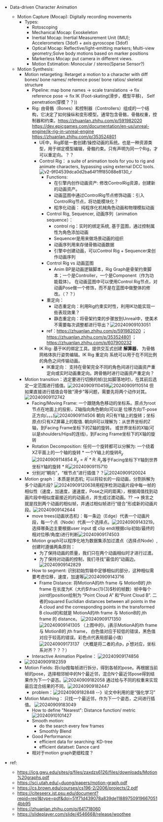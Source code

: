 - Data-driven Character Animation
  - Motion Capture (Mocap): Digitally recording movements
    - Types: 
      - Rotoscoping
      - Mechanical Mocap: Exoskeleton
      - Inertial Mocap: Inertial Measurement Unit (IMU); Accelerometers (3dof) + axis gyroscope (3dof)
      - Optical Mocap: Reflective/light-emitting markers; Multi-view geometry;Solve body motions based on marker positions
      - Markerless Mocap: put camera in different views.
      - Motion Estimation: Monocular / stereo(Sparse Sensor?)
  - Motion Synthesis:
    - Motion retargeting: Retarget a motion to a character with diff bones/ bone names/ reference pose/ bone ratios/ skeletal structure
      - Pipeline: map bone names -> scale translations -> fix reference pose -> fix IK (Foot-skating(滑步，模型平移)， Self penetration(穿模？？)) 
      - Rig: 由骨骼（Bones）和控制器（Controllers）组成的一个结构，它决定了如何操纵和变形模型。通常包含骨骼，骨骼权重，控制器和约束。https://zhuanlan.zhihu.com/p/591982020 https://dev.epicgames.com/documentation/en-us/unreal-engine/ik-rig-in-unreal-engine https://zhuanlan.zhihu.com/p/353524801
        - UE中，Rig即是一套创建/操控动画的系统。也是一种资源类型，用于绑定模型编辑，骨骼约束。只有声明为同一个Rig，才可以重定向。？？
        - Control Rig： a suite of animation tools for you to rig and animate characters, bypassing using external DCC tools. ![v2-9f04539dca0d2ba64f1fff85088e8130_r](https://raw.githubusercontent.com/hwubh/Temp-Pics/main/v2-9f04539dca0d2ba64f1fff85088e8130_r.jpg)
          - Functions:
            - 在引擎内创作动画资产: 修改ControlRig资源，创建新的动画资产。
            - 动画蓝图中通过ControlRig节点修饰动画：引入ControlRig节点，将功能模块化？
            - 程序化动画： 纯程序化机械角色动画和物理模拟动画
          - Control Rig, Sequencer, 动画序列（animation sequence）：
            - control rig：实时的绑定系统, 基于蓝图，通过控制属性为角色添加动画
            - Sequencer是用来做场景动画的组织
            - 动画序列用来存储骨骼动画数据
            - 引擎中创建动画，可以Control Rig + Sequencer来创作动画序列
          - Control Rig vs 动画蓝图
            - Anim BP是动画逻辑脚本，Rig Graph是骨架约束脚本；一个是Controller，一个是Component（作为功能载体）。 在动画蓝图中可以使用Control Rig节点，对动画Pose做一个修饰，而不是在蓝图中做整体的修改。（？？）
          - 重定向：
            - 动态重定向：利用Rig约束实时性，利用IK功能实现一些表现效果？
            - 静态重定向：将骨架约束的步骤放到Unreal中，使美术不需要每次调整都进行导出？![20240909103051](https://raw.githubusercontent.com/hwubh/Temp-Pics/main/20240909103051.png)
          - ref：https://zhuanlan.zhihu.com/p/591982020 ； https://zhuanlan.zhihu.com/p/353524801 ； https://zhuanlan.zhihu.com/p/607900232
        - IK Rig: 基于IK的绑定工具。提供交互式创建 **解算器**， 为骨骼网格体执行姿势编辑。IK Rig 重定向 系统可以用于在不同比例的角色之间传输动画。
          - IK重定向： 支持在骨架完全不同的角色间进行动画资产重定向或实时动画重定向。跨骨骼时进行动画资产重定向？
    - Motion transition：选定要进行切换的帧(比如脚落地时)，在其前后选定一定范围进行插值。![20240909110459](https://raw.githubusercontent.com/hwubh/Temp-Pics/main/20240909110459.png)![20240909110514](https://raw.githubusercontent.com/hwubh/Temp-Pics/main/20240909110514.png) 但如果直接进行插值会导致“滑步”等问题，需要先将两个动作对其。![20240909112742](https://raw.githubusercontent.com/hwubh/Temp-Pics/main/20240909112742.png)
      - Facing/Moving Frame: 一个跟随角色移动的坐标系。原点为root节点在地面上的投影，Z轴指向角色朝向(可以是 位移方向/T-pose正方向/。。。)![20240909114506](https://raw.githubusercontent.com/hwubh/Temp-Pics/main/20240909114506.png) 朝向 *R*只有Y轴上的旋转；坐标原点*t*只有XZ屏幕上的取值.
        朝向R可以理解为：从世界坐标的Z轴，到Facing Frame坐标下的Z轴的旋转。 或世界坐标的X轴(可以是shoulders/Hips的连线)，到Facing Frame坐标下的X轴的旋转
      - Rotation Decomposition: 任何一个旋转都可以分解为: 一个绕着XZ平面上的一个轴的旋转 * 一个Y轴上的旋转$R_y$ ![20240909114854](https://raw.githubusercontent.com/hwubh/Temp-Pics/main/20240909114854.png)
        $R_y = R^{'}*R$: $R_y$等于Facing坐标下Y轴到世界坐标Y轴的旋转 * R![20240909115710](https://raw.githubusercontent.com/hwubh/Temp-Pics/main/20240909115710.png)
      - 分别对“朝向”，“根节点”进行插值？？![20240909120024](https://raw.githubusercontent.com/hwubh/Temp-Pics/main/20240909120024.png)
    - Motion graph： 本质是状态机; 可以将较长的一段动画，分割拆解为多个动画片段? ![20240909120638](https://raw.githubusercontent.com/hwubh/Temp-Pics/main/20240909120638.png)用程序检测动画片段中每一帧的相似性（速度，加速度，速速度，Pose之间的距离），根据阈值找到动画片段中相似度最接近的的动画点，并生成过渡动画。?? --> 换言之就是找到两个动画的相似帧，并通过相似帧进行“缝合”形成新的动画片段。![20240909142644](https://raw.githubusercontent.com/hwubh/Temp-Pics/main/20240909142644.png)
      - move trees(动画状态机)：每一条边（Edge）代表一个动画片段，每一个点（Node）代表一个选择点。![20240909143219](https://raw.githubusercontent.com/hwubh/Temp-Pics/main/20240909143219.png)。 选择哪条边主要根据user input 或 clip end(根据clip初始/最终的相对位移/角度)进行判断![20240909174503](https://raw.githubusercontent.com/hwubh/Temp-Pics/main/20240909174503.png)
      - Motion graph可以程序化地为数据集添加过渡点（选择点Node）, 创建时遵循两条原则：
        -  为了保持动画的质量，我们只在两个动画相似时才进行过渡。
        -  为了保持对动画的控制，我们寻找”最佳的“动画边。
          ![20240909142829](https://raw.githubusercontent.com/hwubh/Temp-Pics/main/20240909142829.png)
      - How to segment: 识别初始剪辑中足够相似的部分，这种相似需要考虑位移，速度，加速等![20240909143716](https://raw.githubusercontent.com/hwubh/Temp-Pics/main/20240909143716.png)
        - Frame Distance: 将MotionA的*i*th frame 与 MotionB的 *j*th frame 在长度为K（大约$\frac{1}{3}$秒的帧数）帧中每个joint的position绘制为 “Point Cloud A” 和“Point Cloud B”. 二者的squared Euclidian distances between all points in the A cloud and the
        corresponding points in the transformed B cloud的和就是 MotionA的*i*th frame 与 MotionB的 *j*th frame 的 distance。 ![20240909171350](https://raw.githubusercontent.com/hwubh/Temp-Pics/main/20240909171350.png) ![20240909141305](https://raw.githubusercontent.com/hwubh/Temp-Pics/main/20240909141305.png) （上图中的i，j表示MotionA的*i*th frame 与 MotionB的 *j*th frame， 白色值对应于较低的错误，黑色值对应于较高的错误。彩色点代表局部最小值）![20240909173137](https://raw.githubusercontent.com/hwubh/Temp-Pics/main/20240909173137.png) （大概是将二者的点p，$p^'$想对应，坐标系对齐？？？）
      - Interactive Animation Pipeline： ![20240909174856](https://raw.githubusercontent.com/hwubh/Temp-Pics/main/20240909174856.png)
    - ![20240909182359](https://raw.githubusercontent.com/hwubh/Temp-Pics/main/20240909182359.png)
    - Motion Fields: 将clip按每帧进行拆分，得到各帧的pose。再根据当前帧的pose，选择相邻帧中的N个最近邻，混合N个最近邻pose得到结果作为下一个姿态。![20240909182058](https://raw.githubusercontent.com/hwubh/Temp-Pics/main/20240909182058.png) 通过给与不同的权重来实现最后混合结果的不同。![20240909182447](https://raw.githubusercontent.com/hwubh/Temp-Pics/main/20240909182447.png)
      - problem：![20240909182848](https://raw.githubusercontent.com/hwubh/Temp-Pics/main/20240909182848.png) --》论文中利用的是“强化学习”
    - Motion Matching： 只找一个最近邻，作为下一个姿态，之间进行插值。 ![20240909183049](https://raw.githubusercontent.com/hwubh/Temp-Pics/main/20240909183049.png)
      - How to define "Nearest": Distance function/ metric ![20240910101427](https://raw.githubusercontent.com/hwubh/Temp-Pics/main/20240910101427.png)
      - Smooth motion:
        - do the search every few frames
        - Smoothly Blend
      - Good Performance:
        - efficient data for searching: KD-tree
        - efficient datatset: Dance card
      - 相对于motion graph更细粒度？

- ref:
  - https://icg.gwu.edu/sites/g/files/zaxdzs6126/files/downloads/Motion%20graphs.pdf
  - https://sci.utah.edu/~duong/papers/motion-graph.pdf
  - https://cs.brown.edu/courses/cs196-2/2006/projects/2.pdf
  - https://citeseerx.ist.psu.edu/document?repid=rep1&type=pdf&doi=51f71d439078a839de118897509196670514bb95
  - https://zhuanlan.zhihu.com/p/641718060
  - https://slideplayer.com/slide/4546668/release/woothee